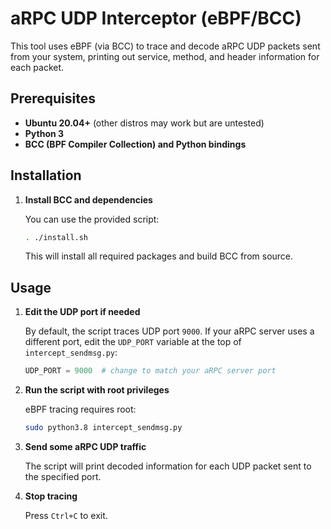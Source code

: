 # aRPC UDP Interceptor (eBPF/BCC)

This tool uses eBPF (via BCC) to trace and decode aRPC UDP packets sent from your system, printing out service, method, and header information for each packet.

## Prerequisites

- **Ubuntu 20.04+** (other distros may work but are untested)
- **Python 3**
- **BCC (BPF Compiler Collection) and Python bindings**

## Installation

1. **Install BCC and dependencies**

   You can use the provided script:

   ```bash
   . ./install.sh
   ```

   This will install all required packages and build BCC from source.

## Usage

1. **Edit the UDP port if needed**

   By default, the script traces UDP port `9000`. If your aRPC server uses a different port, edit the `UDP_PORT` variable at the top of `intercept_sendmsg.py`:

   ```python
   UDP_PORT = 9000  # change to match your aRPC server port
   ```

2. **Run the script with root privileges**

   eBPF tracing requires root:

   ```bash
   sudo python3.8 intercept_sendmsg.py
   ```

3. **Send some aRPC UDP traffic**

   The script will print decoded information for each UDP packet sent to the specified port.

4. **Stop tracing**

   Press `Ctrl+C` to exit.
